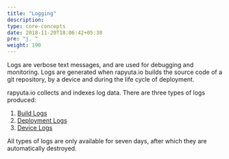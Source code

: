 ```yaml
---
title: "Logging"
description:
type: core-concepts
date: 2018-11-20T18:06:42+05:30
pre: "j. "
weight: 190
---
```

Logs are verbose text messages, and are used for debugging and monitoring.
Logs are generated when rapyuta.io builds the source code of a git repository,
by a device and during the life cycle of deployment.

rapyuta.io collects and indexes log data. There are three types of logs produced:

1. [Build Logs](./build-logs/)
2. [Deployment Logs](./deployment-logs/)
3. [Device Logs](./device-logs/)

All types of logs are only available for seven days, after which they are
automatically destroyed.
